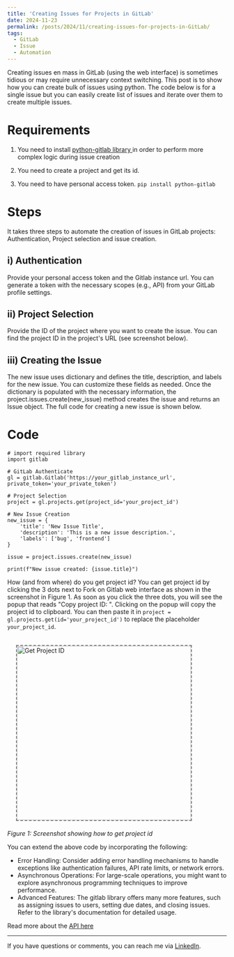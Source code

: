 ```yaml
---
title: 'Creating Issues for Projects in GitLab'
date: 2024-11-23
permalink: /posts/2024/11/creating-issues-for-projects-in-GitLab/
tags:
  - GitLab
  - Issue
  - Automation
---
```


Creating issues  en mass in GitLab (using the web interface) is sometimes tidious or may require unnecessary context switching. This post is to show how you can create bulk of issues using python. The code below is for a single issue but you can easily create list of issues and iterate over them to create multiple issues.

Requirements
======

1) You need to install <a href='https://python-gitlab.readthedocs.io/en/stable/'>python-gitlab library </a> in order to perform more complex logic during issue creation

2) You need to create a project and get its id. 

3) You need to have personal access token.
```pip install python-gitlab```

Steps
======
It takes three steps to automate the creation of issues in GitLab projects: Authentication, Project selection and issue creation.

i) Authentication
------
Provide your personal access token and the Gitlab instance url. You can generate a token with the necessary scopes (e.g., API) from your GitLab profile settings.

ii) Project Selection
------
Provide the ID of the project where you want to create the issue. You can find the project ID in the project's URL (see screenshot below).

iii) Creating the Issue
------
The new issue uses dictionary and defines the title, description, and labels for the new issue. You can customize these fields as needed. Once the dictionary is populated with the necessary information, the project.issues.create(new_issue) method creates the issue and returns an Issue object. The full code for creating a new issue is shown below.

Code
======
```
# import required library
import gitlab

# GitLab Authenticate
gl = gitlab.Gitlab('https://your_gitlab_instance_url', private_token='your_private_token')

# Project Selection
project = gl.projects.get(project_id='your_project_id')

# New Issue Creation
new_issue = {
    'title': 'New Issue Title',
    'description': 'This is a new issue description.',
    'labels': ['bug', 'frontend']
}

issue = project.issues.create(new_issue)

print(f"New issue created: {issue.title}")
```

How (and from where) do you get project id? You can get project id by clicking the 3 dots next to Fork on Gitlab web interface as shown in the screenshot in Figure 1. As soon as you click the three dots, you will see the popup that reads "Copy project ID: <id>". Clicking on the popup will copy the project id to clipboard. You can then paste it in ```project = gl.projects.get(id='your_project_id')``` to replace the placeholder ```your_project_id```.

<p>
<img src="https://sisayie.github.io/files/how_to_get_project_id.png" alt="Get Project ID" width="400" style="border: 2px dashed grey; vertical-align:middle;margin:20px"/>
<br />
    <em>Figure 1: Screenshot showing how to get project id</em>
</p>

You can extend the above code by incorporating the following: 
- Error Handling: Consider adding error handling mechanisms to handle exceptions like authentication failures, API rate limits, or network errors.
- Asynchronous Operations: For large-scale operations, you might want to explore asynchronous programming techniques to improve performance.
- Advanced Features: The gitlab library offers many more features, such as assigning issues to users, setting due dates, and closing issues. Refer to the library's documentation for detailed usage.

Read more about the [API here](https://python-gitlab.readthedocs.io/en/stable/gl_objects/issues.html#project-issues)

----
If you have questions or comments, you can reach me via [LinkedIn](www.linkedin.com/in/sisayie).